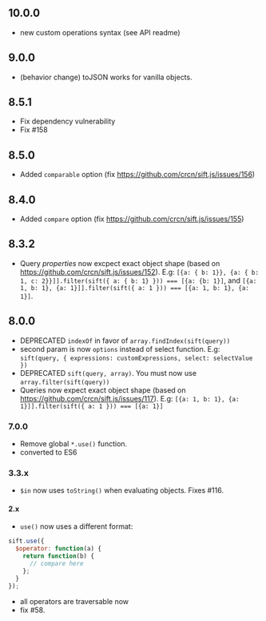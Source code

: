 ## 10.0.0

- new custom operations syntax (see API readme)

## 9.0.0

- (behavior change) toJSON works for vanilla objects.

## 8.5.1

- Fix dependency vulnerability
- Fix #158

## 8.5.0

- Added `comparable` option (fix https://github.com/crcn/sift.js/issues/156)

## 8.4.0

- Added `compare` option (fix https://github.com/crcn/sift.js/issues/155)

## 8.3.2

- Query _properties_ now excpect exact object shape (based on https://github.com/crcn/sift.js/issues/152). E.g: `[{a: { b: 1}}, {a: { b: 1, c: 2}}]].filter(sift({ a: { b: 1} })) === [{a: {b: 1}]`, and `[{a: 1, b: 1}, {a: 1}]].filter(sift({ a: 1 })) === [{a: 1, b: 1}, {a: 1}]`.

## 8.0.0

- DEPRECATED `indexOf` in favor of `array.findIndex(sift(query))`
- second param is now `options` instead of select function. E.g: `sift(query, { expressions: customExpressions, select: selectValue })`
- DEPRECATED `sift(query, array)`. You must now use `array.filter(sift(query))`
- Queries now expect exact object shape (based on https://github.com/crcn/sift.js/issues/117). E.g: `[{a: 1, b: 1}, {a: 1}]].filter(sift({ a: 1 })) === [{a: 1}]`

### 7.0.0

- Remove global `*.use()` function.
- converted to ES6

### 3.3.x

- `$in` now uses `toString()` when evaluating objects. Fixes #116.

#### 2.x

- `use()` now uses a different format:

```javascript
sift.use({
  $operator: function(a) {
    return function(b) {
      // compare here
    };
  }
});
```

- all operators are traversable now
- fix #58.
